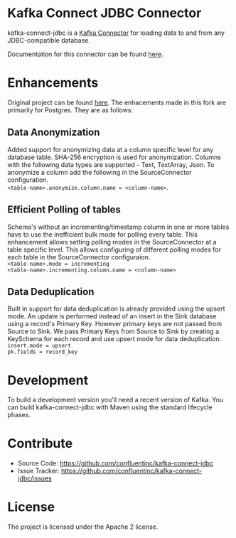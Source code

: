 # Kafka Connect JDBC Connector

kafka-connect-jdbc is a [Kafka Connector](http://kafka.apache.org/documentation.html#connect)
for loading data to and from any JDBC-compatible database.

Documentation for this connector can be found [here](http://docs.confluent.io/current/connect/connect-jdbc/docs/index.html).

# Enhancements
Original project can be found [here](https://github.com/confluentinc/kafka-connect-jdbc).
The enhacements made in this fork are primarily for Postgres. They are as follows: 
## Data Anonymization 
Added support for anonymizing data at a column specific level for any database table. SHA-256 encryption is used for anonymization. Columns with the following data types are supported - Text, TextArray, Json. To anonymize a column add the following in the SourceConnector configuration. <br /> `<table-name>.anonymize.column.name = <column-name>`.

## Efficient Polling of tables
Schema's without an incrementing/timestamp column in one or more tables have to use the inefficient bulk mode for polling every table. This enhancement allows setting polling modes in the SourceConnector at a table specific level. This allows configuring of different polling modes for each table in the SourceConnector configuraion. <br />
`<table-name>.mode = incrementing` <br />
`<table-name>.incrementing.column.name = <column-name>`
 
## Data Deduplication
Built in support for data deduplication is already provided using the upsert mode. An update is performed instead of an insert in the Sink database using a record's Primary Key. However primary keys are not passed from Source to Sink. We pass Primary Keys from Source to Sink by creating a KeySchema for each record and use upsert mode for data deduplication. <br />
`insert.mode = upsert` <br />
`pk.fields = record_key`

# Development

To build a development version you'll need a recent version of Kafka. You can build
kafka-connect-jdbc with Maven using the standard lifecycle phases.


# Contribute

- Source Code: https://github.com/confluentinc/kafka-connect-jdbc
- Issue Tracker: https://github.com/confluentinc/kafka-connect-jdbc/issues


# License

The project is licensed under the Apache 2 license.
